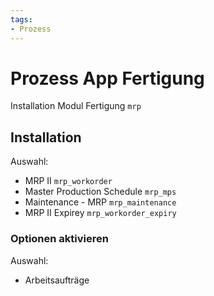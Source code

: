```yaml
---
tags:
- Prozess
---
```

# Prozess App Fertigung
Installation Modul Fertigung `mrp`

## Installation

Auswahl:
* MRP II `mrp_workorder`
* Master Production Schedule `mrp_mps`
* Maintenance - MRP `mrp_maintenance`
* MRP II Expirey `mrp_workorder_expiry`

### Optionen aktivieren

Auswahl:
* Arbeitsaufträge